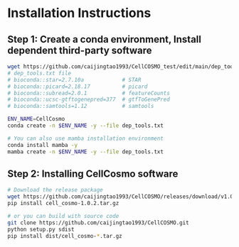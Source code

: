 # Installation Instructions

## Step 1: Create a conda environment, Install dependent third-party software

```bash
wget https://github.com/caijingtao1993/CellCOSMO_test/edit/main/dep_tools.txt
# dep_tools.txt file 
# bioconda::star=2.7.10a            # STAR
# bioconda::picard=2.18.17          # picard
# bioconda::subread=2.0.1           # featureCounts
# bioconda::ucsc-gtftogenepred=377  # gtfToGenePred
# bioconda::samtools=1.12           # samtools

ENV_NAME=CellCosmo
conda create -n $ENV_NAME -y --file dep_tools.txt

# You can also use mamba installation environment
conda install mamba -y
mamba create -n $ENV_NAME -y --file dep_tools.txt
```

## Step 2: Installing CellCosmo software
```bash
# Download the release package
wget https://github.com/caijingtao1993/CellCOSMO/releases/download/v1.0.2/cell_cosmo-1.0.2.tar.gz
pip install cell_cosmo-1.0.2.tar.gz

# or you can build with source code
git clone https://github.com/caijingtao1993/CellCOSMO.git
python setup.py sdist
pip install dist/cell_cosmo-*.tar.gz
```
